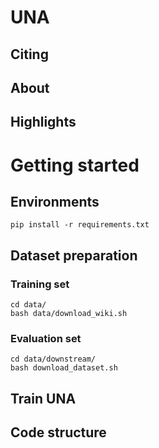 # UNA

## Citing

## About

## Highlights

# Getting started

## Environments

```
pip install -r requirements.txt
```

## Dataset preparation

### Training set

```
cd data/
bash data/download_wiki.sh
```

### Evaluation set
```
cd data/downstream/
bash download_dataset.sh
```

## Train UNA

## Code structure
